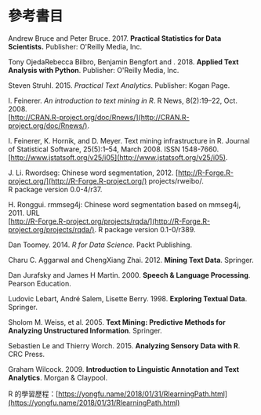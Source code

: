 # 參考書目



Andrew Bruce and Peter Bruce. 2017. **Practical Statistics for Data Scientists.** Publisher: O'Reilly Media, Inc.

Tony OjedaRebecca Bilbro, Benjamin Bengfort and . 2018. **Applied Text Analysis with Python**. Publisher: O'Reilly Media, Inc.

Steven Struhl. 2015. _Practical Text Analytics_. Publisher: Kogan Page.

I. Feinerer. _An introduction to text mining in R_. R News, 8\(2\):19–22, Oct. 2008.  
[http://CRAN.R-project.org/doc/Rnews/](http://CRAN.R-project.org/doc/Rnews/).

I. Feinerer, K. Hornik, and D. Meyer. Text mining infrastructure in R. Journal of Statistical Software, 25\(5\):1–54, March 2008. ISSN 1548-7660. [http://www.jstatsoft.org/v25/i05](http://www.jstatsoft.org/v25/i05).

J. Li. Rwordseg: Chinese word segmentation, 2012. [http://R-Forge.R-project.org/](http://R-Forge.R-project.org/) projects/rweibo/.  
R package version 0.0-4/r37.

H. Ronggui. rmmseg4j: Chinese word segmentation based on mmseg4j, 2011. URL  
[http://R-Forge.R-project.org/projects/rqda/](http://R-Forge.R-project.org/projects/rqda/). R package version 0.1-0/r389.

Dan Toomey. 2014. _R for Data Science_. Packt Publishing.

Charu C. Aggarwal and ChengXiang Zhai. 2012. **Mining Text Data**. Springer.

Dan Jurafsky and James H Martin. 2000. **Speech & Language Processing**. Pearson Education.

Ludovic Lebart, André Salem, Lisette Berry. 1998. **Exploring Textual Data**. Springer.

Sholom M. Weiss, et al. 2005. **Text Mining: Predictive Methods for Analyzing Unstructured Information**. Springer.

Sebastien Le and Thierry Worch. 2015. **Analyzing Sensory Data with R**. CRC Press.

Graham Wilcock. 2009. **Introduction to Linguistic Annotation and Text Analytics**. Morgan & Claypool.

R 的學習歷程：[https://yongfu.name/2018/01/31/RlearningPath.html](https://yongfu.name/2018/01/31/RlearningPath.html)

